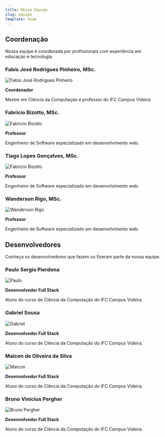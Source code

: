 ```yaml
---
title: Nossa Equipe
slug: equipe
template: team
---
```


<!-- # Conheça Nossa Equipe

Nossa equipe multidisciplinar reúne profissionais apaixonados por educação e tecnologia. -->

## Coordenação

Nossa equipe é coordenada por profissionais com experiência em educação e tecnologia.

### Fabio José Rodrigues Pinheiro, MSc.

![Fabio José Rodrigues Pinheiro](/images/equipe/fabio.webp)

**Coordenador**

Mestre em Ciência da Computação e professor do IFC Campus Videira

### Fabricio Bizotto, MSc.

![Fabricio Bizotto](/images/equipe/fabricio.webp)

**Professor**

Engenheiro de Software especializado em desenvolvimento web.

### Tiago Lopes Gonçalves, MSc.

![Fabricio Bizotto](/images/equipe/tiago-lopes.webp)

**Professor**

Engenheiro de Software especializado em desenvolvimento web.

### Wanderson Rigo, MSc.

![Wanderson Rigo](/images/equipe/wanderson.webp)

**Professor**

Engenheiro de Software especializado em desenvolvimento web.

## Desenvolvedores

Conheça os desenvolvedores que fazem ou fizeram parte da nossa equipe.

### Paulo Sergio Pierdona

![Paulo](/images/equipe/default.jpg)

**Desenvolvedor Full Stack**

Aluno do curso de Ciência da Computação do IFC Campus Videira.

### Gabriel Sousa

![Gabriel](/images/equipe/default.jpg)

**Desenvolvedor Full Stack**

Aluno do curso de Ciência da Computação do IFC Campus Videira.

### Maicon de Oliveira da Silva

![Maicon](/images/equipe/default.jpg)

**Desenvolvedor Full Stack**

Aluno do curso de Ciência da Computação do IFC Campus Videira.

### Bruno Vinicius Pergher

![Bruno Pergher](/images/equipe/default.jpg)

**Desenvolvedor Full Stack**

Aluno do curso de Ciência da Computação do IFC Campus Videira.
